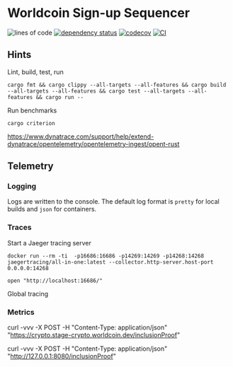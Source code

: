 # Worldcoin Sign-up Sequencer

![lines of code](https://img.shields.io/tokei/lines/github/worldcoin/signup-sequencer)
[![dependency status](https://deps.rs/repo/github/worldcoin/signup-sequencer/status.svg)](https://deps.rs/repo/github/worldcoin/signup-sequencer)
[![codecov](https://codecov.io/gh/worldcoin/signup-sequencer/branch/main/graph/badge.svg?token=WBPZ9U4TTO)](https://codecov.io/gh/worldcoin/signup-sequencer)
[![CI](https://github.com/worldcoin/signup-sequencer/actions/workflows/build-test-deploy.yml/badge.svg)](https://github.com/worldcoin/signup-sequencer/actions/workflows/build-test-deploy.yml)

## Hints

Lint, build, test, run

```shell
cargo fmt && cargo clippy --all-targets --all-features && cargo build --all-targets --all-features && cargo test --all-targets --all-features && cargo run --
```

Run benchmarks

```shell
cargo criterion
```


<https://www.dynatrace.com/support/help/extend-dynatrace/opentelemetry/opentelemetry-ingest/opent-rust>


## Telemetry

### Logging

Logs are written to the console. The default log format is `pretty` for local builds and `json` for containers.

### Traces


Start a Jaeger tracing server

```shell
docker run --rm -ti  -p16686:16686 -p14269:14269 -p14268:14268 jaegertracing/all-in-one:latest --collector.http-server.host-port 0.0.0.0:14268
```


```shell
open "http://localhost:16686/"
```

Global tracing


### Metrics

curl -vvv -X POST -H "Content-Type: application/json" "https://crypto.stage-crypto.worldcoin.dev/inclusionProof"

curl -vvv -X POST -H "Content-Type: application/json" "http://127.0.0.1:8080/inclusionProof"

